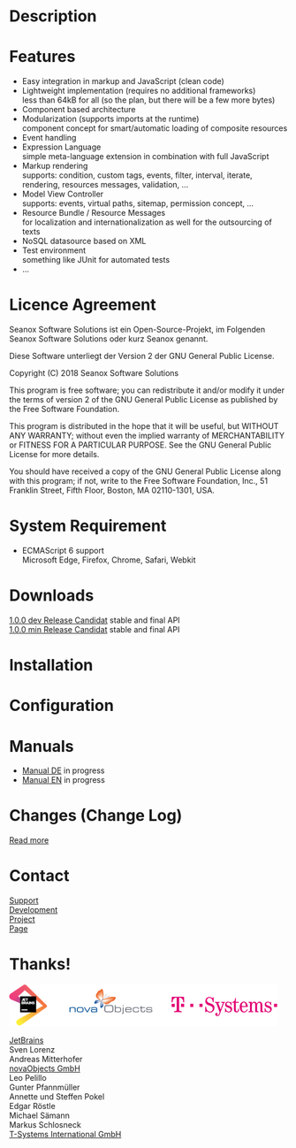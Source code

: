 # Description


# Features
- Easy integration in markup and JavaScript (clean code)
- Lightweight implementation (requires no additional frameworks)  
  less than 64kB for all (so the plan, but there will be a few more bytes)
- Component based architecture
- Modularization (supports imports at the runtime)  
  component concept for smart/automatic loading of composite resources
- Event handling
- Expression Language  
  simple meta-language extension in combination with full JavaScript
- Markup rendering  
  supports: condition, custom tags, events, filter, interval, iterate, rendering,
  resources messages, validation, ...
- Model View Controller  
  supports: events, virtual paths, sitemap, permission concept, ...
- Resource Bundle / Resource Messages  
  for localization and internationalization as well for the outsourcing of texts 
- NoSQL datasource based on XML
- Test environment  
  something like JUnit for automated tests
- ...


# Licence Agreement
Seanox Software Solutions ist ein Open-Source-Projekt, im Folgenden
Seanox Software Solutions oder kurz Seanox genannt.

Diese Software unterliegt der Version 2 der GNU General Public License.

Copyright (C) 2018 Seanox Software Solutions

This program is free software; you can redistribute it and/or modify it under
the terms of version 2 of the GNU General Public License as published by the
Free Software Foundation.

This program is distributed in the hope that it will be useful, but WITHOUT ANY
WARRANTY; without even the implied warranty of MERCHANTABILITY or FITNESS FOR A
PARTICULAR PURPOSE. See the GNU General Public License for more details.

You should have received a copy of the GNU General Public License along with
this program; if not, write to the Free Software Foundation, Inc., 51 Franklin
Street, Fifth Floor, Boston, MA 02110-1301, USA.


# System Requirement
- ECMAScript 6 support  
  Microsoft Edge, Firefox, Chrome, Safari, Webkit  


# Downloads
[1.0.0 dev Release Candidat](https://raw.githubusercontent.com/seanox/aspect-js/master/releases/aspect-js-1.0.0-RC-dev.js) stable and final API  
[1.0.0 min Release Candidat](https://raw.githubusercontent.com/seanox/aspect-js/master/releases/aspect-js-1.0.0-RC-min.js) stable and final API


# Installation


# Configuration


# Manuals
- [Manual DE](https://github.com/seanox/aspect-js/blob/master/manual/de) in progress
- [Manual EN](https://github.com/seanox/aspect-js/blob/master/manual/en) in progress

# Changes (Change Log)
[Read more](https://raw.githubusercontent.com/seanox/aspect-js/master/CHANGES)


# Contact
[Support](http://seanox.de/contact?support)  
[Development](http://seanox.de/contact?development)  
[Project](http://seanox.de/contact?service)  
[Page](http://seanox.de/contact)


# Thanks!
<img src="https://raw.githubusercontent.com/seanox/seanox/master/sources/resources/images/thanks.png">

[JetBrains](https://www.jetbrains.com/?from=seanox)  
Sven Lorenz  
Andreas Mitterhofer  
[novaObjects GmbH](https://www.novaobjects.de)  
Leo Pelillo  
Gunter Pfannm&uuml;ller  
Annette und Steffen Pokel  
Edgar R&ouml;stle  
Michael S&auml;mann  
Markus Schlosneck  
[T-Systems International GmbH](https://www.t-systems.com)
